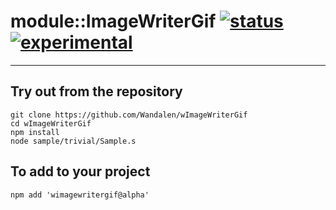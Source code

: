 
# module::ImageWriterGif  [![status](https://github.com/Wandalen/wImageWriterGif/workflows/publish/badge.svg)](https://github.com/Wandalen/wImageWriterGif/actions?query=workflow%3Apublish) [![experimental](https://img.shields.io/badge/stability-experimental-orange.svg)](https://github.com/emersion/stability-badges#experimental)

___

## Try out from the repository
```
git clone https://github.com/Wandalen/wImageWriterGif
cd wImageWriterGif
npm install
node sample/trivial/Sample.s
```

## To add to your project
```
npm add 'wimagewritergif@alpha'
```




